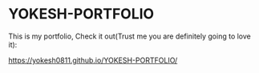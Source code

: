 # YOKESH-PORTFOLIO

This is my portfolio, Check it out(Trust me you are definitely going to love it):

https://yokesh0811.github.io/YOKESH-PORTFOLIO/
